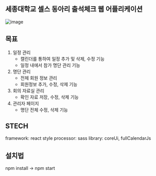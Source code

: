 ## 세종대학교 셀스 동아리 출석체크 웹 어플리케이션
![image](https://github.com/user-attachments/assets/380762ec-b154-4cce-b672-54628237c4e6)
## 목표
1. 일정 관리
   * 캘린더를 통하여 일정 추가 및 삭제, 수정 기능
   * 일정 내에서 참가 명단 관리 기능
2. 명단 관리
   * 전체 회원 정보 관리
   * 회원정보 추가, 수정, 삭제 기능
3. 회의 자료실 관리
   * 확인 자료 저장, 수정, 삭제 기능
4. 관리자 페이지
   * 명단 전체 수정, 삭제 기능
## STECH
framework: react
style processor: sass
library: coreUi, fullCalendarJs
## 설치법
npm install → npm start
